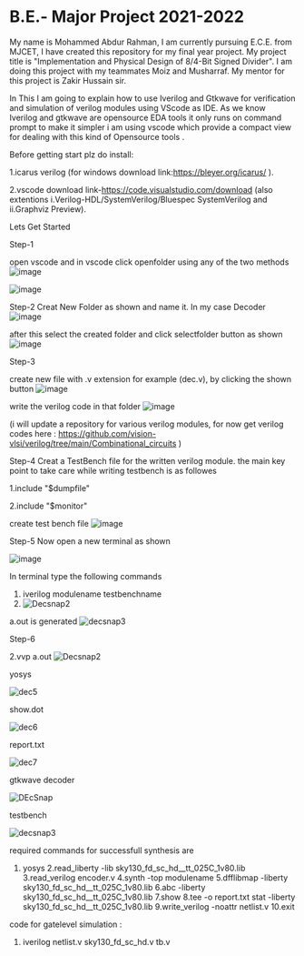 # B.E.- Major Project 2021-2022
My name is Mohammed Abdur Rahman, I am currently pursuing E.C.E. from MJCET, I have created this repository for my final year project.
My project title is "Implementation and Physical Design of 8/4-Bit Signed Divider".
I am doing this project with my teammates Moiz and Musharraf. My mentor for this project is Zakir Hussain sir.


In This I am going to explain how to use Iverilog and Gtkwave for verification and simulation of verilog modules using VScode as IDE. As we know Iverilog and gtkwave are opensource EDA tools it only runs on command prompt to make it simpler i am using vscode which provide a compact view for dealing with this kind of Opensource tools .

Before getting start plz do install:

1.icarus verilog (for windows download link:https://bleyer.org/icarus/ ).

2.vscode download link-https://code.visualstudio.com/download (also extentions i.Verilog-HDL/SystemVerilog/Bluespec SystemVerilog and ii.Graphviz Preview).

Lets Get Started

Step-1

open vscode and in vscode click openfolder using any of the two methods
![image](https://user-images.githubusercontent.com/53487992/140598752-934a619a-1dc1-402c-abab-46bdcc0cb0eb.png)

![image](https://user-images.githubusercontent.com/53487992/140598764-98be7dc2-b4b9-42f7-8669-7b1311aa2205.png)

Step-2 Creat New Folder as shown and name it. In my case Decoder
![image](https://user-images.githubusercontent.com/53487992/140598832-d0cb74f8-4135-4478-9e42-83e62f9e2ea3.png)

after this select the created folder and click selectfolder button as shown
![image](https://user-images.githubusercontent.com/53487992/140598864-34b0b581-ce7e-4fee-8fb3-fae3d8c0fa7e.png)

Step-3

create new file with .v extension for example (dec.v), by clicking the shown button
![image](https://user-images.githubusercontent.com/53487992/140598883-94b10380-4553-4555-bfc9-93c105a18d90.png)

write the verilog code in that folder
![image](https://user-images.githubusercontent.com/53487992/140598904-d2c51386-0018-4019-b185-aa8315078046.png)

(i will update a repository for various verilog modules, for now get verilog codes here : https://github.com/vision-vlsi/verilog/tree/main/Combinational_circuits )

Step-4 Creat a TestBench file for the written verilog module. the main key point to take care while writing testbench is as followes

1.include "$dumpfile"

2.include "$monitor"

create test bench file 
![image](https://user-images.githubusercontent.com/53487992/140598934-c58047d6-bd00-4680-bd0c-53df7217b3ed.png)


Step-5 Now open a new terminal as shown

![image](https://user-images.githubusercontent.com/53487992/140598947-d85c7dfc-739a-4125-bf30-c2b1d555acd5.png)


In terminal type the following commands

1. iverilog modulename testbenchname 
2. ![Decsnap2](https://user-images.githubusercontent.com/53487992/140598972-cf55df12-fba0-43f6-8c7d-39d1b75a19b2.jpg)

a.out is generated 
![decsnap3](https://user-images.githubusercontent.com/53487992/140598988-377bce7c-2261-4ebc-8005-a5dc0d27a96d.jpg)

Step-6

2.vvp a.out
![Decsnap2](https://user-images.githubusercontent.com/53487992/140599011-e1ca2484-cec2-4685-bde1-762419fe528f.jpg)


yosys

![dec5](https://user-images.githubusercontent.com/53487992/140599022-34799816-264e-4cbd-ad2e-00b27e05d4a2.jpg)


show.dot

![dec6](https://user-images.githubusercontent.com/53487992/140599027-e669cdc4-69b4-43bb-8415-99aca6407661.jpg)

report.txt

![dec7](https://user-images.githubusercontent.com/53487992/140599036-a840d4dd-1827-4a0a-8e51-05002e46af45.jpg)


gtkwave decoder

![DEcSnap](https://user-images.githubusercontent.com/53487992/140599042-cb21f40d-0d84-44e2-a65f-6a2deeb4550a.jpg)


testbench

![decsnap3](https://user-images.githubusercontent.com/53487992/140599052-3f00eea0-49a6-498e-9c96-5dcea8c22e8d.jpg)


required commands for successfull synthesis are

1. yosys
2.read_liberty -lib sky130_fd_sc_hd__tt_025C_1v80.lib
3.read_verilog encoder.v
4.synth -top modulename
5.dfflibmap -liberty sky130_fd_sc_hd__tt_025C_1v80.lib
6.abc -liberty sky130_fd_sc_hd__tt_025C_1v80.lib
7.show
8.tee -o report.txt stat -liberty sky130_fd_sc_hd__tt_025C_1v80.lib
9.write_verilog -noattr netlist.v
10.exit

code for gatelevel simulation :

1. iverilog netlist.v sky130_fd_sc_hd.v tb.v











